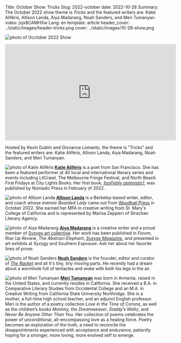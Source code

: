 Title: October Show: Tricks
Slug: 2022-october
date: 2022-10-28
Summary: The October 2022 show theme is *Tricks* and the featured writers are: Katie Aliféris, Allison Landa, Aiya Madarang, Noah Sanders, and Meri Tumanyan.
video: jxjx8CAMHXw
Lang: en
template: article
header_cover: ../static/images/header-tricks.png
cover: ../static/images/10-28-show.png

![photo of Occtober 2022 Show](../static/images/10-28-show.png)

<iframe width="560" height="315" src="https://www.youtube.com/embed/jxjx8CAMHXw" title="YouTube video player" frameborder="0" allow="accelerometer; autoplay; clipboard-write; encrypted-media; gyroscope; picture-in-picture" allowfullscreen></iframe>

Hosted by Kevin Dublin and Giovanna Lomanto, the theme is "Tricks" and the featured writers are: Katie Aliféris, Allison Landa, Aiya Madarang, Noah Sanders, and Meri Tumanyan.

![photo of Katie Aliféris](../static/images/katie-aliferis.jpg)
[**Katie Aliféris**](https://katiealiferis.com/) is a poet from San Francisco. She has been a featured performer at 40 local and international literary series and events including LitCrawl, The Melbourne Fringe Festival, and North Beach First Fridays at City Lights Books. Her first book, [*fool[ishly optimistic]*](https://www.nomadicpress.org/store/p/foolishlyoptimistic), was published by Nomadic Press in February of 2022.

![photo of Allison Landa](../static/images/allison-landa.jpg)
[**Allison Landa**](http://www.allisonlanda.com/) is a Berkeley-based writer, editor, and coach whose memoir *Bearded Lady* came out from [Woodhall Press](https://www.woodhallpress.com/product-page/bearded-lady/) in October 2022. She earned her MFA in creative writing from St. Mary's College of California and is represented by Marisa Zeppieri of Strachan Literary Agency. 

![photo of Aiya Madarang](../static/images/aiya-madarang.jpg)
[**Aiya Madarang**](https://www.instagram.com/aiyuhkatreenuh/) is a creative writer and a proud member of [Syzygy art collective](https://www.syzygysf.com/). Her work has been published in *Forum, Rise Up Review*, *The Abstract Elephant*, [*Syzygy Magazine*](https://www.blurb.com/b/11234101-syzygy-vol-2), and presented in art exhibits at Syzygy and Southern Exposure. Ask her about her favorite lines of prose.

![photo of Noah Sanders](../static/images/noah-sanders.jpg)
[**Noah Sanders**](https://twitter.com/sandersnoah/) is the founder, editor and curator of [*The Racket*](https://www.theracketreadingseries.com/) and all it's tiny, tiny moving parts. He recently had a dream about a wormhole full of tentacles and woke with both his legs in the air.

![photo of Meri Tumanyan](../static/images/meri-tumanyan.jpg)
[**Meri Tumanyan**](https://meritumanyanbooks.com/) was born in Armenia, raised in the United States, and currently resides in California. She received a B.A. in Comparative Literary Studies from Occidental College and an M.A. in Creative Writing from California State University Northridge. She is a mother, a full-time high school teacher, and an adjunct English professor. Meri is the author of a poetry collection *Love in the Time of Corona*, as well as the children’s books *Mommy, the Dreamweaver*, *Daddy’s Waltz*, and *Never Be Anyone Other Than You*. Her collection of poems celebrates the power of unconditional, all-encompassing love as a healing force. Poetry becomes an exploration of the truth, a need to reconcile the disappointments experienced with acceptance and endurance, patiently hoping for a stronger, more loving, more evolved self to emerge.

